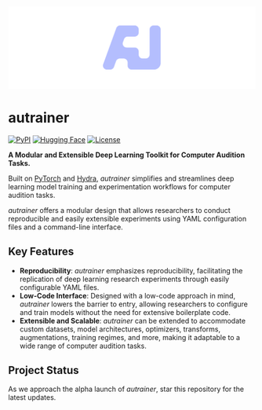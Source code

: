 ![autrainer — A Modular and Extensible Deep Learning Toolkit for Computer Audition Tasks](logo_banner.png)

# autrainer

[![PyPI](https://img.shields.io/badge/PyPI-soon!-b4befe?logo=pypi&logoColor=b4befe&color=b4befe)](https://pypi.org/project/autrainer/)
[![Hugging Face](https://img.shields.io/badge/Hugging_Face-autrainer-b4befe?logo=huggingface&logoColor=b4befe)](https://huggingface.co/autrainer)
[![License](https://img.shields.io/badge/license-MIT-b4befe?logo=c)](https://github.com/autrainer/autrainer/blob/main/LICENSE)

**A Modular and Extensible Deep Learning Toolkit for Computer Audition Tasks.**

Built on [PyTorch](https://pytorch.org/) and [Hydra](https://hydra.cc/), _autrainer_ simplifies and streamlines deep learning model training and experimentation workflows for computer audition tasks.

_autrainer_ offers a modular design that allows researchers to conduct reproducible and easily extensible experiments using YAML configuration files and a command-line interface.

## Key Features

- **Reproducibility**: _autrainer_ emphasizes reproducibility, facilitating the replication of deep learning research experiments through easily configurable YAML files.
- **Low-Code Interface**: Designed with a low-code approach in mind, _autrainer_ lowers the barrier to entry, allowing researchers to configure and train models without the need for extensive boilerplate code.
- **Extensible and Scalable**: _autrainer_ can be extended to accommodate custom datasets, model architectures, optimizers, transforms, augmentations, training regimes, and more, making it adaptable to a wide range of computer audition tasks.

## Project Status

As we approach the alpha launch of _autrainer_, star this repository for the latest updates.
